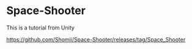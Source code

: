 # Space-Shooter

This is a tutorial from Unity

https://github.com/Shomii/Space-Shooter/releases/tag/Space_Shooter
